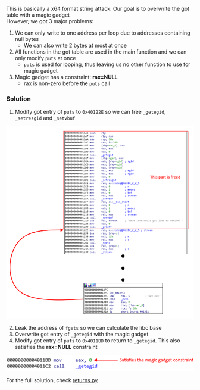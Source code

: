 This is basically a x64 format string attack. Our goal is to overwrite the got table with a magic gadget  
However, we got 3 major problems:
1. We can only write to one address per loop due to addresses containing null bytes
   * We can also write 2 bytes at most at once
2. All functions in the got table are used in the main function and we can only modify `puts` at once
   * `puts` is used for looping, thus leaving us no other function to use for magic gadget
3. Magic gadget has a constraint: **rax=NULL**
   * rax is non-zero before the `puts` call

### Solution

1. Modify got entry of `puts` to `0x40122E` so we can free `_getegid`, `_setresgid` and `_setvbuf`

![](images/returns1.png)

2. Leak the address of `fgets` so we can calculate the libc base
3. Overwrite got entry of `_getegid` with the magic gadget
4. Modify got entry of `puts` to `0x4011BD` to return to `_getegid`. This also satisfies the **rax=NULL** constraint

![](images/returns2.png)

For the full solution, check [returns.py](returns.py)
